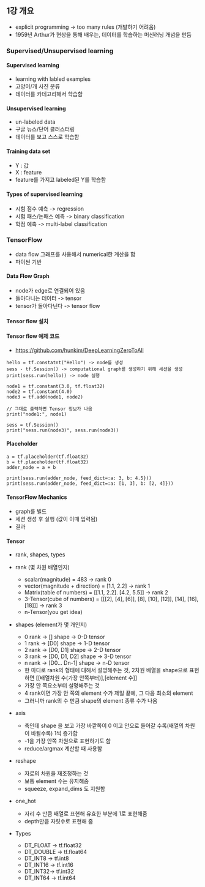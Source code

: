 ## 1강 개요

- explicit programming -> too many rules (개발하기 어려움)
- 1959년 Arthur가 현상을 통해 배우는, 데이터를 학습하는 머신러닝 개념을 만듬

### Supervised/Unsupervised learning

#### Supervised learning

- learning with labled examples
- 고양이/개 사진 분류
- 데이터를 카테고리해서 학습함


#### Unsupervised learning

- un-labeled data
- 구글 뉴스/단어 클러스터링
- 데이터를 보고 스스로 학습함


#### Training data set

- Y : 값
- X : feature
- feature를 가지고 labeled된 Y를 학습함


#### Types of supervised learning

- 시험 점수 예측 -> regression
- 시험 패스/논패스 예측 -> binary classification
- 학점 예측 -> multi-label classification



### TensorFlow

- data flow 그래프를 사용해서 numerical한 계산을 함
- 파이썬 기반


#### Data Flow Graph

- node가 edge로 연결되어 있음
- 돌아다니는 데이터 -> tensor
- tensor가 돌아다닌다 -> tensor flow

#### Tensor flow 설치

#### Tensor flow 예제 코드

- https://github.com/hunkim/DeepLearningZeroToAll

```
hello = tf.constatnt("Hello") -> node를 생성
sess - tf.Session() -> computational graph를 생성하기 위해 세션을 생성
print(sess.run(hello)) -> node 실행
```


```
node1 = tf.constant(3.0, tf.float32)
node2 = tf.constant(4.0)
node3 = tf.add(node1, node2)

// 그대로 출력하면 Tensor 정보가 나옴
print("node1:", node1)

sess = tf.Session()
print("sess.run(node3)", sess.run(node3))
```

#### Placeholder

```
a = tf.placeholder(tf.float32)
b = tf.placeholder(tf.float32)
adder_node = a + b

print(sess.run(adder_node, feed_dict=:a: 3, b: 4.5}))
print(sess.run(adder_node, feed_dict=:a: [1, 3], b: [2, 4]}))
```

#### TensorFlow Mechanics

- graph를 빌드
- 세션 생성 후 실행 (값이 이때 입력됨)
- 결과


#### Tensor

- rank, shapes, types

- rank (몇 차원 배열인지)
  - scalar(magnitude) = 483 -> rank 0
  - vector(magnitude + direction) = [1.1, 2.2] -> rank 1
  - Matrix(table of numbers) = [[1.1, 2.2]. [4.2, 5.5]] -> rank 2
  - 3-Tensor(cube of numbers) = [[[2], [4], [6]], [8], [10], [12]], [14], [16], [18]]] -> rank 3
  - n-Tensor(you get idea)
  
- shapes (element가 몇 개인지)
  - 0 rank -> [] shape -> 0-D tensor
  - 1 rank -> [D0] shape -> 1-D tensor
  - 2 rank -> [D0, D1] shape -> 2-D tensor
  - 3 rank -> [D0, D1, D2] shape -> 3-D tensor
  - n rank -> [D0... Dn-1] shape -> n-D tensor
  - 한 마디로 rank의 형태에 대해서 설명해주는 것, 2차원 배열을 shape으로 표현하면 [[배열차원 수(가장 안쪽부터)],[element 수]]
  - 가장 안 쪽요소부터 설명해주는 것
  - 4 rank이면 가장 안 쪽의 element 수가 제일 끝에, 그 다음 최소의 element
  - 그러니까 rank의 수 만큼 shape의 element 종류 수가 나옴

- axis
  - 축인데 shape 을 보고 가장 바깥쪽이 0 이고 안으로 들어갈 수록(배열의 차원이 바뀔수록) 1씩 증가함
  - -1을 가장 안쪽 차원으로 표현하기도 함
  - reduce/argmax 계산할 때 사용함

- reshape 
  - 자료의 차원을 재조정하는 것
  - 보통 element 수는 유지해줌
  - squeeze, expand_dims 도 지원함

- one_hot
  - 자리 수 만큼 배열로 표현해 유효한 부분에 1로 표현해줌
  - depth만큼 자릿수로 표현해 줌

- Types
  - DT_FLOAT -> tf.float32
  - DT_DOUBLE -> tf.float64
  - DT_INT8 -> tf.int8
  - DT_INT16 -> tf.int16
  - DT_INT32-> tf.int32
  - DT_INT64 -> tf.int64
